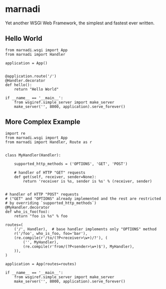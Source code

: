 marnadi
=======

Yet another WSGI Web Framework, the simplest and fastest ever written.

Hello World
-------
    from marnadi.wsgi import App
    from marnadi import Handler

    application = App()


    @application.route('/')
    @Handler.decorator
    def hello():
        return "Hello World"

    if __name__ == '__main__':
        from wsgiref.simple_server import make_server
        make_server('', 8000, application).serve_forever()

More Complex Example
-------

    import re
    from marnadi.wsgi import App
    from marnadi import Handler, Route as r


    class MyHandler(Handler):

        supported_http_methods = ('OPTIONS', 'GET', 'POST')

        # handler of HTTP "GET" requests
        def get(self, receiver, sender=None):
            return 'receiver is %s, sender is %s' % (receiver, sender)


    # handler of HTTP "POST" requests
    # ("GET" and "OPTIONS" already implemented and the rest are restricted
    # by overriding `supported_http_methods`)
    @MyHandler.decorator
    def who_is_foo(foo):
        return "foo is %s" % foo

    routes=(
        ('/', Handler),  # base handler implements only "OPTIONS" method
        r('/foo', who_is_foo, foo='bar'),
        (re.compile(r'/to/(?P<receiver>\w+)/?'), (
            ('', MyHandler),
            (re.compile(r'from/(?P<sender>\w+)$'), MyHandler),
        )),
    )

    application = App(routes=routes)

    if __name__ == '__main__':
        from wsgiref.simple_server import make_server
        make_server('', 8000, application).serve_forever()

